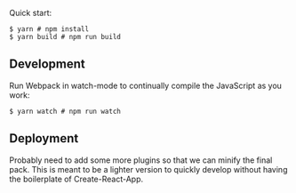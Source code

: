 
Quick start:

```
$ yarn # npm install
$ yarn build # npm run build
````

## Development

Run Webpack in watch-mode to continually compile the JavaScript as you work:

```
$ yarn watch # npm run watch
```

## Deployment 
Probably need to add some more plugins so that we can minify the final pack.
This is meant to be a lighter version to quickly develop without having the boilerplate
of Create-React-App. 

